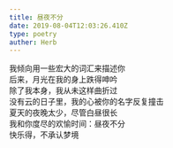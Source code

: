 ```yaml
---  
title: 昼夜不分  
date: 2019-08-04T12:03:26.410Z  
type: poetry  
auther: Herb     
---  
```

我倾向用一些宏大的词汇来描述你  
后来，月光在我的身上跌得呻吟  
除了我本身，我从未这样曲折过  
没有云的日子里，我的心被你的名字反复撞击    
夏天的夜晚太少，尽管白昼很长  
我和你度尽的欢愉时间：昼夜不分  
快乐得，不承认梦境  
